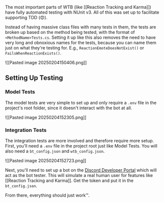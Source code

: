 The most important parts of WTB (like [[Reaction Tracking and Karma]]) have fully automated testing with NUnit v3. All of this was set up to facilitate supporting TDD (😍).

Instead of having massive class files with many tests in them, the tests are broken up based on the method being tested, with the format of `<MethodName>Tests.cs`. Setting it up like this also removes the need to have very long and obnoxious names for the tests, because you can name them just on what they're testing for. E.g., `ReactionEmoteDoesNotExist()` or `FailsWhenReactionExists()`. 

![[Pasted image 20250204150406.png]]

## Setting Up Testing
### Model Tests
The model tests are very simple to set up and only require a `.env` file in the project's root folder, since it doesn't interact with the bot at all.

![[Pasted image 20250204152305.png]]

### Integration Tests
The integration tests are more involved and therefore require more setup. First, you'll need a `.env` file in the project root just like Model Tests. You will also need a `bt_config.json` and `wtb_config.json`.

![[Pasted image 20250204152723.png]]

Next, you'll need to set up a bot on the [Discord Developer Portal](https://discord.com/developers/applications) which will act as the bot tester. This will simulate a real human user for features like [[Reaction Tracking and Karma]]. Get the token and put it in the `bt_config.json`. 

From there, everything should just work™️. 

